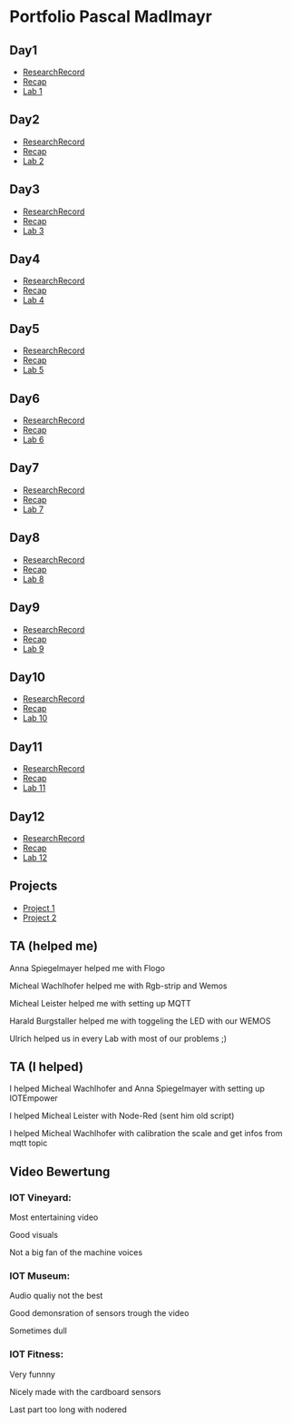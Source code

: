 # Portfolio Pascal Madlmayr

## Day1
+ [ResearchRecord](https://github.com/pasci199601815/IoTMadlmayrNigl/tree/master/Madlmayr/ResearchReports/Lecture01)
+ [Recap](https://github.com/pasci199601815/IoTMadlmayrNigl/tree/master/Madlmayr/Recaps/Lecture01)
+ [Lab 1](https://github.com/pasci199601815/IoTMadlmayrNigl/tree/master/Lab-Exercises/Lab01)
## Day2
+ [ResearchRecord](https://github.com/pasci199601815/IoTMadlmayrNigl/tree/master/Madlmayr/ResearchReports/Lecture02)
+ [Recap](https://github.com/pasci199601815/IoTMadlmayrNigl/tree/master/Madlmayr/Recaps/Lecture02)
+ [Lab 2](https://github.com/pasci199601815/IoTMadlmayrNigl/tree/master/Lab-Exercises/Lab02)
## Day3
+ [ResearchRecord](https://github.com/pasci199601815/IoTMadlmayrNigl/tree/master/Madlmayr/ResearchReports/Lecture03)
+ [Recap](https://github.com/pasci199601815/IoTMadlmayrNigl/tree/master/Madlmayr/Recaps/Lecture03)
+ [Lab 3](https://github.com/pasci199601815/IoTMadlmayrNigl/tree/master/Lab-Exercises/Lab03)
## Day4
+ [ResearchRecord](https://github.com/pasci199601815/IoTMadlmayrNigl/tree/master/Madlmayr/ResearchReports/Lecture04)
+ [Recap](https://github.com/pasci199601815/IoTMadlmayrNigl/tree/master/Madlmayr/Recaps/Lecture04)
+ [Lab 4](https://github.com/pasci199601815/IoTMadlmayrNigl/tree/master/Lab-Exercises/Lab04)
## Day5
+ [ResearchRecord](https://github.com/pasci199601815/IoTMadlmayrNigl/tree/master/Madlmayr/ResearchReports/Lecture05)
+ [Recap](https://github.com/pasci199601815/IoTMadlmayrNigl/tree/master/Madlmayr/Recaps/Lecture05)
+ [Lab 5](https://github.com/pasci199601815/IoTMadlmayrNigl/tree/master/Lab-Exercises/Lab05)
## Day6
+ [ResearchRecord](https://github.com/pasci199601815/IoTMadlmayrNigl/tree/master/Madlmayr/ResearchReports/Lecture06)
+ [Recap](https://github.com/pasci199601815/IoTMadlmayrNigl/tree/master/Madlmayr/Recaps/Lecture06)
+ [Lab 6](https://github.com/pasci199601815/IoTMadlmayrNigl/tree/master/Lab-Exercises/Lab06)
## Day7
+ [ResearchRecord](https://github.com/pasci199601815/IoTMadlmayrNigl/tree/master/Madlmayr/ResearchReports/Lecture07)
+ [Recap](https://github.com/pasci199601815/IoTMadlmayrNigl/tree/master/Madlmayr/Recaps/Lecture07)
+ [Lab 7](https://github.com/pasci199601815/IoTMadlmayrNigl/tree/master/Lab-Exercises/Lab07)
## Day8
+ [ResearchRecord](https://github.com/pasci199601815/IoTMadlmayrNigl/tree/master/Madlmayr/ResearchReports/Lecture08)
+ [Recap](https://github.com/pasci199601815/IoTMadlmayrNigl/tree/master/Madlmayr/Recaps/Lecture08)
+ [Lab 8](https://github.com/pasci199601815/IoTMadlmayrNigl/tree/master/Lab-Exercises/Lab08)
## Day9
+ [ResearchRecord](https://github.com/pasci199601815/IoTMadlmayrNigl/tree/master/Madlmayr/ResearchReports/Lecture09)
+ [Recap](https://github.com/pasci199601815/IoTMadlmayrNigl/tree/master/Madlmayr/Recaps/Lecture09)
+ [Lab 9](https://github.com/pasci199601815/IoTMadlmayrNigl/tree/master/Lab-Exercises/Lab09)
## Day10
+ [ResearchRecord](https://github.com/pasci199601815/IoTMadlmayrNigl/tree/master/Madlmayr/ResearchReports/Lecture10)
+ [Recap](https://github.com/pasci199601815/IoTMadlmayrNigl/tree/master/Madlmayr/Recaps/Lecture10)
+ [Lab 10](https://github.com/pasci199601815/IoTMadlmayrNigl/tree/master/Lab-Exercises/Lab10)
## Day11
+ [ResearchRecord](https://github.com/pasci199601815/IoTMadlmayrNigl/tree/master/Madlmayr/ResearchReports/Lecture11)
+ [Recap](https://github.com/pasci199601815/IoTMadlmayrNigl/tree/master/Madlmayr/Recaps/Lecture11)
+ [Lab 11](https://github.com/pasci199601815/IoTMadlmayrNigl/tree/master/Lab-Exercises/Lab11)
## Day12
+ [ResearchRecord](https://github.com/pasci199601815/IoTMadlmayrNigl/tree/master/Madlmayr/ResearchReports/Lecture12)
+ [Recap](https://github.com/pasci199601815/IoTMadlmayrNigl/tree/master/Madlmayr/Recaps/Lecture12)
+ [Lab 12](https://github.com/pasci199601815/IoTMadlmayrNigl/tree/master/Lab-Exercises/Lab12)
## Projects
+ [Project 1](https://github.com/pasci199601815/IoTMadlmayrNigl/tree/master/Project1)
+ [Project 2](https://drive.google.com/file/d/1mhy01Uc7yZ5n6DLwcsP5O0r23wMvCdMc/view?usp=drivesdk)
## TA (helped me)
Anna Spiegelmayer helped me with Flogo

Micheal Wachlhofer helped me with Rgb-strip and Wemos

Micheal Leister helped me with setting up MQTT

Harald Burgstaller helped me with toggeling the LED with our WEMOS

Ulrich helped us in every Lab with most of our problems ;)
## TA (I helped)
I helped Micheal Wachlhofer and Anna Spiegelmayer with setting up IOTEmpower

I helped Micheal Leister with Node-Red (sent him old script)

I helped Micheal Wachlhofer with calibration the scale and get infos from mqtt topic 
## Video Bewertung
### IOT Vineyard:
Most entertaining video

Good visuals

Not a big fan of the machine voices
### IOT Museum:
Audio qualiy not the best

Good demonsration of sensors trough the video

Sometimes dull
### IOT Fitness:
Very funnny

Nicely made with the cardboard sensors

Last part too long with nodered
